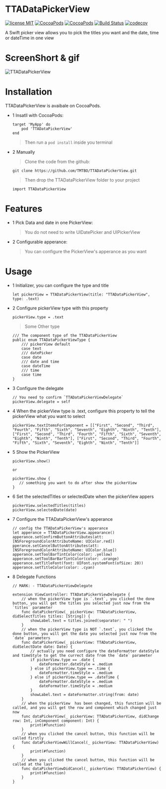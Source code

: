 # TTADataPickerView
[![license MIT](https://img.shields.io/badge/license-MIT-green.svg?style=flat)](https://github.com/TMTBO/TTADataPickerView/blob/master/LICENSE)
[![CocoaPods](http://img.shields.io/cocoapods/v/TTADataPickerView.svg?style=flat)](https://cocoapods.org/pods/TTADataPickerView)
[![CocoaPods](http://img.shields.io/cocoapods/p/TTADataPickerView.svg?style=flat)](https://cocoapods.org/pods/TTADataPickerView)
[![Build Status](https://travis-ci.org/TMTBO/TTADataPickerView.svg?branch=master)](https://travis-ci.org/TMTBO/TTADataPickerView)
[![codecov](https://codecov.io/gh/TMTBO/TTADataPickerView/branch/master/graph/badge.svg)](https://codecov.io/gh/TMTBO/TTADataPickerView)

A Swift picker view allows you to pick the titles you want and the date, time or dateTime in one view

# ScreenShort & gif

![TTADataPickerView](https://github.com/TMTBO/TTADataPickerView/blob/master/TTADataPickerView.gif)

# Installation

TTADataPickerView is avaibale on CocoaPods.

* 1 Insatll with CocoaPods:

	```
	target 'MyApp' do
  		pod 'TTADataPickerView'
	end
	```
	>Then run a `pod install` inside you terminal
	
* 2 Manually
	> Clone the code from the github:
	
	`git clone https://github.com/TMTBO/TTADataPickerView.git`
	>Then drop the TTADataPickerView folder to your project
	
	`import TTADataPickerView`
	
# Features
* 1 Pick Data and date in one PickerView: 

	>You do not need to write UIDatePicker and UIPickerView
* 2 Configurable apperance: 

	>You can configure the PickerView's apperance as you want

# Usage

* 1 Initializer, you can configure the type and title
	```
	let pickerView = TTADataPickerView(title: "TTADataPickerView", type: .text)
	```

* 2 Configure pickerView type with this property

	```
	pickerView.type = .text
	```
	> Some Other type
	
	```
	/// The component type of the TTADataPickerView
	public enum TTADataPickerViewType {
    	/// pickerView default
    	case text
    	/// datePicker
    	case date
    	/// date and time
    	case dateTime
   		/// time
    	case time
	}
	```
		
* 3 Configure the delegate

	```
	// You need to confirm `TTADataPickerViewDelegate`
	pickerView.delegate = self
	```
* 4 When the pickerView type is .text, configure this property to tell the pickerView what you want to select

	```
	pickerView.textItemsForComponent = [["First", "Second", "Third", "Fourth", "Fifth", "Sixth", "Seventh", "Eighth", "Ninth", "Tenth"], ["First", "Second", "Third", "Fourth", "Fifth", "Sixth", "Seventh", "Eighth", "Ninth", "Tenth"], ["First", "Second", "Third", "Fourth", "Fifth", "Sixth", "Seventh", "Eighth", "Ninth", "Tenth"]]
	```
* 5 Show the PickerView
	
	```
	pickerView.show()
	
	or
	
	pickerView.show { 
       // something you want to do after show the pickerView
   }
	```
	
* 6 Set the selectedTitles or selectedDate when the pickerView appers

	```
    pickerView.selectedTitles(titles)
    pickerView.selectedDate(date)
	```

* 7 Configure the TTADataPickerView's apperance

	```
	// config the TTADataPickerView's apperance
	let apperance = TTADataPickerView.appearance()
	apperance.setConfirmButtonAttributes(att: [NSForegroundColorAttributeName: UIColor.red])
	pperance.setCancelButtonAttributes(att: [NSForegroundColorAttributeName: UIColor.blue])
	apperance.setToolBarTintColor(color: .yellow)      apperance.setToolBarBarTintColor(color: .orange)
	apperance.setTitleFont(font: UIFont.systemFont(ofSize: 20))
	apperance.setTitleColor(color: .cyan)
	```
	
* 8 Delegate Functions

	```
	// MARK: - TTADataPickerViewDelegate
	
	extension ViewController: TTADataPickerViewDelegate {
	    // when the pickerView type is `.text`, you clicked the done button, you will get the titles you selected just now from the `titles` parameter
	    func dataPickerView(_ pickerView: TTADataPickerView, didSelectTitles titles: [String]) {
	        showLabel.text = titles.joined(separator: " ")
	    }
	    // when the pickerView type is NOT `.text`, you clicked the done button, you will get the date you selected just now from the `date` parameters
	    func dataPickerView(_ pickerView: TTADataPickerView, didSelectDate date: Date) {
	        // actually you need configure the dateFormatter dateStyle and timeStyle to get the currect date from the `date` parameter
	        if pickerView.type == .date {
	            dateFormatter.dateStyle = .medium
	        } else if pickerView.type == .time {
	            dateFormatter.timeStyle = .medium
	        } else if pickerView.type == .dateTime {
	            dateFormatter.dateStyle = .medium
	            dateFormatter.timeStyle = .medium
	        }
	        showLabel.text = dateFormatter.string(from: date)
	    }
	    // when the pickerView  has been changed, this function will be called, and you will get the row and component which changed just now
	    func dataPickerView(_ pickerView: TTADataPickerView, didChange row: Int, inComponent component: Int) {
	        print(#function)
	    }
	    // when you clicked the cancel button, this function will be called firstly
	    func dataPickerViewWillCancel(_ pickerView: TTADataPickerView) {
	        print(#function)
	    }
	    // when you clicked the cancel button, this function will be called at the last
	    func dataPickerViewDidCancel(_ pickerView: TTADataPickerView) {
	        print(#function)
	    }
	}
	```

